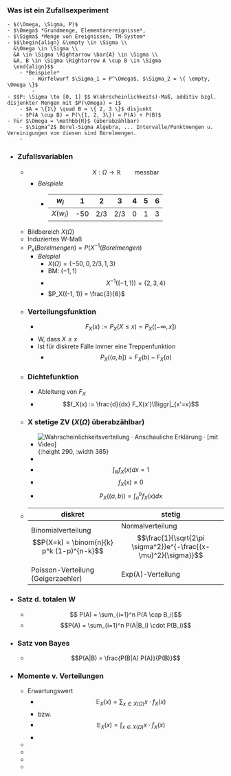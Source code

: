 ### Was ist ein Zufallsexperiment
	- $(\Omega, \Sigma, P)$
	- $\Omega$ *Grundmenge, Elementarereignisse*,
	- $\Sigma$ *Menge von Ereignissen, TM-System*
	- $$\begin{align} &\empty \in \Sigma \\
	  &\Omega \in \Sigma \\
	  &A \in \Sigma \Rightarrow \bar{A} \in \Sigma \\
	  &A, B \in \Sigma \Rightarrow A \cup B \in \Sigma
	  \end{align}$$
		- *Beispiele*
			- Würfelwurf $\Sigma_1 = P^\Omega$, $\Sigma_2 = \{ \empty, \Omega \}$
			-
	- $$P: \Sigma \to [0, 1] $$ W(ahrscheinlichkeits)-Maß, additiv bzgl. disjunkter Mengen mit $P(\Omega) = 1$
		- $A = \{1\} \quad B = \{ 2, 3 \}$ disjunkt
		- $P(A \cup B) = P(\{1, 2, 3\}) = P(A) + P(B)$
	- Für $\Omega = \mathbb{R}$ (überabzählbar)
		- $\Sigma^2$ Borel-Sigma Algebra, ... Intervalle/Punktmengen u. Vereinigungen von diesen sind Borelmengen.
		-
- ### Zufallsvariablen
	- $$X: \Omega \to \mathbb{R} \qquad \text{messbar}$$
		- *Beispiele*
			- |$w_i$|1|2|3|4|5|6|
			  |--|--|--|--|--|--|--|
			  |$X(w_i)$|-50|2/3|2/3|0|1|3|
	- Bildbereich $X(\Omega)$
	- Induziertes W-Maß
	- $P_x(Borelmengen) = P(X^{-1}(Borelmengen)$
		- *Beispiel*
			- $X(\Omega) = \{ -50, 0, 2/3, 1, 3 \}$
			- BM: $(-1, 1)$
			- $$ X^{-1}((-1, 1)) = \{ 2, 3, 4 \}$$
			- $P_X((-1, 1)) = \frac{3}{6}$
	- ### Verteilungsfunktion
		- $$F_X(x) := P_X(X\leq x) = P_X((-\infty, x])$$
		- W, dass $X \leq x$
		- Ist für diskrete Fälle immer eine Treppenfunktion
			- $$ P_X((a,b]) = F_X(b) - F_X(a)$$
	- ### Dichtefunktion
		- Ableitung von $F_X$
		- $$f_X(x) := \frac{d}{dx} F_X(x')\Biggr|_{x'=x}$$
	- ### X stetige ZV ($X(\Omega)$ überabzählbar)
		- ![Wahrscheinlichkeitsverteilung · Anschauliche Erklärung · [mit Video]](https://d1g9li960vagp7.cloudfront.net/wp-content/uploads/2020/06/%C3%9Cbersicht-Wahrscheinlichkeitsverteilungen_01-1024x709.png){:height 290, :width 385}
		-
		- $$\int_{\mathbb{R}} f_X(x) dx = 1$$
		- $$f_X(x) \geq 0$$
		- $$P_X((a,b)) = \int_a^b f_X(x) dx$$
	- |diskret|stetig|
	  |--|--|
	  |Binomialverteilung $$P(X=k) = \binom{n}{k} p^k (1-p)^{n-k}$$|Normalverteilung $$\frac{1}{\sqrt{2\pi \sigma^2}}e^{-\frac{(x-\mu)^2}{\sigma}}$$|
	  |Poisson-Verteilung (Geigerzaehler)|Exp($\lambda$)-Verteilung|
- ### Satz d. totalen W
	- $$ P(A) = \sum_{i=1}^n P(A \cap B_i)$$
	- $$P(A) = \sum_{i=1}^n P(A|B_i) \cdot P(B_i)$$
- ### Satz von Bayes
	- $$P(A|B) = \frac{P(B|A) P(A)}{P(B)}$$
- ### Momente v. Verteilungen
	- Erwartungswert
		- $$\mathbb{E}_X(x) = \sum_{x \in X(\Omega)} x \cdot f_X(x)$$
		- bzw.
		- $$\mathbb{E}_X(x) = \int_{x \in X(\Omega)} x \cdot f_X(x)$$
		-
	-
	-
	-
	-